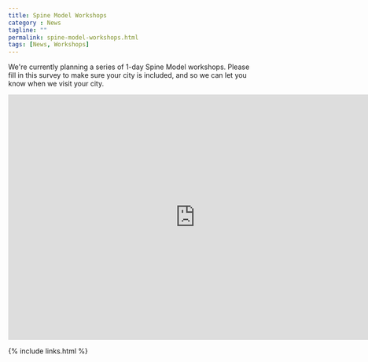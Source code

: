 ```yaml
---
title: Spine Model Workshops
category : News
tagline: ""
permalink: spine-model-workshops.html
tags: [News, Workshops]
---
```


We're currently planning a series of 1-day Spine Model workshops. Please fill in this survey to make sure your city is included, and so we can let you know when we visit your city.

<iframe src="https://docs.google.com/forms/d/e/1FAIpQLScyGLO2JLRn-hPsjpShTV4y5BQ1TxvKf1-gUBetjMyeuaRNfA/viewform?embedded=true" width="760" height="500" frameborder="0" marginheight="0" marginwidth="0">Loading...</iframe>


{% include links.html %}

